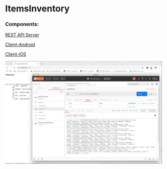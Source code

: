 # ItemsInventory


### Components:

[REST API Server](https://github.com/ChandanAdiga/ItemsInventory/tree/master/NodeJS_ServerApps/)

[Client-Android](https://github.com/ChandanAdiga/ItemsInventory/tree/master/Client_Android/)

[Client-iOS](https://github.com/ChandanAdiga/ItemsInventory/tree/master/Client_iOS/)


![Server set up screenshot](https://github.com/ChandanAdiga/ItemsInventory/blob/master/Screenshot_Postman.png)
